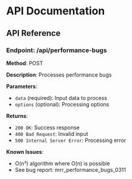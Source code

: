 # API Documentation

## API Reference

### Endpoint: /api/performance-bugs

**Method**: POST

**Description**: Processes performance bugs

**Parameters**:
- `data` (required): Input data to process
- `options` (optional): Processing options

**Returns**:
- `200 OK`: Success response
- `400 Bad Request`: Invalid input
- `500 Internal Server Error`: Processing error

**Known Issues**:
- O(n²) algorithm where O(n) is possible
- See bug report: mrr_performance_bugs_0311
